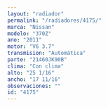 ```yaml
---
layout: "radiador"
permalink: "/radiadores/4175/"
marca: "Nissan"
modelo: "370Z"
ano: "2011"
motor: "V6 3.7"
transmision: "Automática"
parte: "21460JK90B"
clima: "Con clima"
alto: "25 1/16"
ancho: "17 11/16"
observaciones: ""
id: "4175"
---
```



